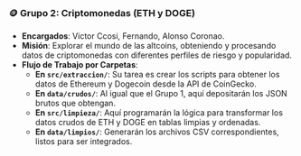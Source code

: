 ### 🪙 Grupo 2: Criptomonedas (ETH y DOGE)

* **Encargados**: Victor Ccosi, Fernando, Alonso Coronao.
* **Misión**: Explorar el mundo de las altcoins, obteniendo y procesando datos de criptomonedas con diferentes perfiles de riesgo y popularidad.
* **Flujo de Trabajo por Carpetas**:
    * **En `src/extraccion/`**: Su tarea es crear los scripts para obtener los datos de Ethereum y Dogecoin desde la API de CoinGecko.
    * **En `data/crudos/`**: Al igual que el Grupo 1, aquí depositarán los JSON brutos que obtengan.
    * **En `src/limpieza/`**: Aquí programarán la lógica para transformar los datos crudos de ETH y DOGE en tablas limpias y ordenadas.
    * **En `data/limpios/`**: Generarán los archivos CSV correspondientes, listos para ser integrados.

